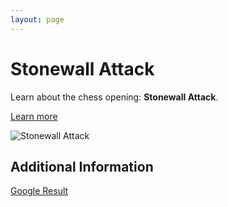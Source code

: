 ```yaml
---
layout: page
---
```

# Stonewall Attack

Learn about the chess opening: **Stonewall Attack**.

[Learn more](https://www.thechesswebsite.com/stonewall-attack/)

![Stonewall Attack](https://www.thechesswebsite.com/wp-content/uploads/2013/03/stonewall-attack-featured1.jpg)

## Additional Information

[Google Result](https://en.wikipedia.org/wiki/Stonewall_Attack)
